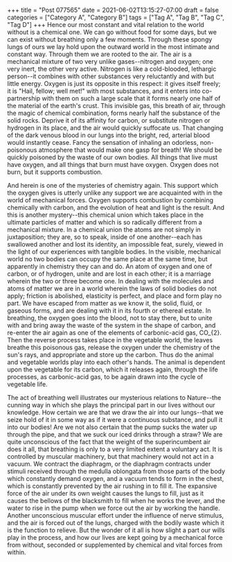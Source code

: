 +++
title = "Post 077565"
date = 2021-06-02T13:15:27-07:00
draft = false
categories = ["Category A", "Category B"]
tags = ["Tag A", "Tag B", "Tag C", "Tag D"]
+++
Hence our most constant and vital relation to the world without is a chemical one. We can go without food for some days, but we can exist without breathing only a few moments. Through these spongy lungs of ours we lay hold upon the outward world in the most intimate and constant way. Through them we are rooted to the air. The air is a mechanical mixture of two very unlike gases--nitrogen and oxygen; one very inert, the other very active. Nitrogen is like a cold-blooded, lethargic person--it combines with other substances very reluctantly and with but little energy. Oxygen is just its opposite in this respect: it gives itself freely; it is "Hail, fellow; well met!" with most substances, and it enters into co-partnership with them on such a large scale that it forms nearly one half of the material of the earth's crust. This invisible gas, this breath of air, through the magic of chemical combination, forms nearly half the substance of the solid rocks. Deprive it of its affinity for carbon, or substitute nitrogen or hydrogen in its place, and the air would quickly suffocate us. That changing of the dark venous blood in our lungs into the bright, red, arterial blood would instantly cease. Fancy the sensation of inhaling an odorless, non-poisonous atmosphere that would make one gasp for breath! We should be quickly poisoned by the waste of our own bodies. All things that live must have oxygen, and all things that burn must have oxygen. Oxygen does not burn, but it supports combustion.

And herein is one of the mysteries of chemistry again. This support which the oxygen gives is utterly unlike any support we are acquainted with in the world of mechanical forces. Oxygen supports combustion by combining chemically with carbon, and the evolution of heat and light is the result. And this is another mystery--this chemical union which takes place in the ultimate particles of matter and which is so radically different from a mechanical mixture. In a chemical union the atoms are not simply in juxtaposition; they are, so to speak, inside of one another--each has swallowed another and lost its identity, an impossible feat, surely, viewed in the light of our experiences with tangible bodies. In the visible, mechanical world no two bodies can occupy the same place at the same time, but apparently in chemistry they can and do. An atom of oxygen and one of carbon, or of hydrogen, unite and are lost in each other; it is a marriage wherein the two or three become one. In dealing with the molecules and atoms of matter we are in a world wherein the laws of solid bodies do not apply; friction is abolished, elasticity is perfect, and place and form play no part. We have escaped from matter as we know it, the solid, fluid, or gaseous forms, and are dealing with it in its fourth or ethereal estate. In breathing, the oxygen goes into the blood, not to stay there, but to unite with and bring away the waste of the system in the shape of carbon, and re-enter the air again as one of the elements of carbonic-acid gas, CO_{2}. Then the reverse process takes place in the vegetable world, the leaves breathe this poisonous gas, release the oxygen under the chemistry of the sun's rays, and appropriate and store up the carbon. Thus do the animal and vegetable worlds play into each other's hands. The animal is dependent upon the vegetable for its carbon, which it releases again, through the life processes, as carbonic-acid gas, to be again drawn into the cycle of vegetable life.

The act of breathing well illustrates our mysterious relations to Nature--the cunning way in which she plays the principal part in our lives without our knowledge. How certain we are that we draw the air into our lungs--that we seize hold of it in some way as if it were a continuous substance, and pull it into our bodies! Are we not also certain that the pump sucks the water up through the pipe, and that we suck our iced drinks through a straw? We are quite unconscious of the fact that the weight of the superincumbent air does it all, that breathing is only to a very limited extent a voluntary act. It is controlled by muscular machinery, but that machinery would not act in a vacuum. We contract the diaphragm, or the diaphragm contracts under stimuli received through the medulla oblongata from those parts of the body which constantly demand oxygen, and a vacuum tends to form in the chest, which is constantly prevented by the air rushing in to fill it. The expansive force of the air under its own weight causes the lungs to fill, just as it causes the bellows of the blacksmith to fill when he works the lever, and the water to rise in the pump when we force out the air by working the handle. Another unconscious muscular effort under the influence of nerve stimulus, and the air is forced out of the lungs, charged with the bodily waste which it is the function to relieve. But the wonder of it all is how slight a part our wills play in the process, and how our lives are kept going by a mechanical force from without, seconded or supplemented by chemical and vital forces from within.
